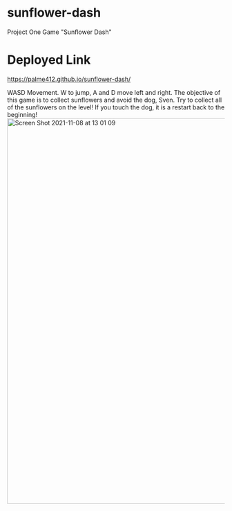 # sunflower-dash
Project One Game
"Sunflower Dash"

# Deployed Link
https://palme412.github.io/sunflower-dash/

WASD Movement. W to jump, A and D move left and right.
The objective of this game is to collect sunflowers and avoid the dog, Sven. Try to collect all
of the sunflowers on the level! If you touch the dog, it is a restart back to the beginning!
<img width="891" alt="Screen Shot 2021-11-08 at 13 01 09" src="https://user-images.githubusercontent.com/82485216/141840418-77b6c240-5168-41c1-b760-c58ea43bb2b3.png">
